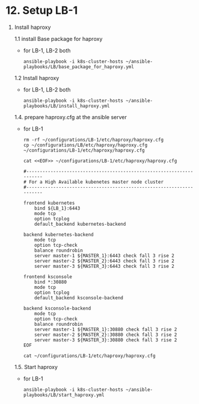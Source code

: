 # **12. Setup LB-1**

1. Install haproxy
  
    1.1 install Base package for haproxy

    - for LB-1, LB-2 both

          ansible-playbook -i k8s-cluster-hosts ~/ansible-playbooks/LB/base_package_for_haproxy.yml

    1.2 Install haproxy

    - for LB-1, LB-2 both

          ansible-playbook -i k8s-cluster-hosts ~/ansible-playbooks/LB/install_haproxy.yml

    1.4. prepare haproxy.cfg at the ansible server

    - for LB-1

          rm -rf ~/configurations/LB-1/etc/haproxy/haproxy.cfg
          cp ~/configurations/LB/etc/haproxy/haproxy.cfg ~/configurations/LB-1/etc/haproxy/haproxy.cfg

          cat <<EOF>> ~/configurations/LB-1/etc/haproxy/haproxy.cfg

          #---------------------------------------------------------------------
          # For a High Available kubenetes master node cluster 
          #---------------------------------------------------------------------

          frontend kubernetes
              bind ${LB_1}:6443
              mode tcp
              option tcplog
              default_backend kubernetes-backend

          backend kubernetes-backend
              mode tcp
              option tcp-check
              balance roundrobin
              server master-1 ${MASTER_1}:6443 check fall 3 rise 2
              server master-2 ${MASTER_2}:6443 check fall 3 rise 2
              server master-3 ${MASTER_3}:6443 check fall 3 rise 2

          frontend ksconsole
              bind *:30880
              mode tcp
              option tcplog
              default_backend ksconsole-backend

          backend ksconsole-backend
              mode tcp
              option tcp-check
              balance roundrobin
              server master-1 ${MASTER_1}:30880 check fall 3 rise 2
              server master-2 ${MASTER_2}:30880 check fall 3 rise 2
              server master-3 ${MASTER_3}:30880 check fall 3 rise 2              
          EOF

          cat ~/configurations/LB-1/etc/haproxy/haproxy.cfg

    1.5. Start haproxy

    - for LB-1

          ansible-playbook -i k8s-cluster-hosts ~/ansible-playbooks/LB/start_haproxy.yml
